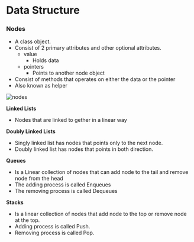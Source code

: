 # Data Structure  
### Nodes  
- A class object.
- Consist of 2 primary attributes and other optional attributes.
    - value
        - Holds data
    - pointers
        - Points to another node object
- Consist of methods that operates on either the data or the pointer
- Also known as helper
 
![nodes](https://raw.githubusercontent.com/khongminhtn/software-engineering-studies/main/codecamp/image/nodes.png)
 
**Linked Lists**
- Nodes that are linked to gether in a linear way
 
**Doubly Linked Lists**
- Singly linked list has nodes that points only to the next node.
- Doubly linked list has nodes that points in both direction.
 
**Queues**
-  Is a Linear collection of nodes that can add node to the tail and remove node from the head
-  The adding process is called Enqueues
-  The removing process is called Dequeues
 
**Stacks**
- Is a linear collection of nodes that add node to the top or remove node at the top.
- Adding process is called Push.
- Removing process is called Pop.
 
